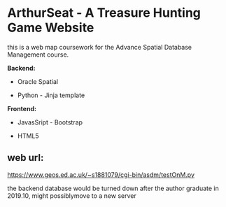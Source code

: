 # ArthurSeat - A Treasure Hunting Game Website

this is a web map coursework for the Advance Spatial Database Management course. 

**Backend:**

* Oracle Spatial

* Python - Jinja template

**Frontend:**

* JavasSript - Bootstrap

* HTML5



## web url:

https://www.geos.ed.ac.uk/~s1881079/cgi-bin/asdm/testOnM.py

the backend database would be turned down after the author graduate in 2019.10, might possiblymove to a new server
